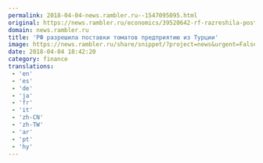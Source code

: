 ```yaml
---
permalink: 2018-04-04-news.rambler.ru--1547095095.html
original: https://news.rambler.ru/economics/39520642-rf-razreshila-postavki-tomatov-predpriyatiyu-iz-turtsii/
domain: news.rambler.ru
title: 'РФ разрешила поставки томатов предприятию из Турции'
image: https://news.rambler.ru/share/snippet/?project=news&urgent=False&image=http%3A%2F%2Fnews.rambler.ru%2Fimg%2F2017%2F10%2F18211729.180189.7535.jpeg&big=False&title=%D0%A0%D0%A4%C2%A0%D1%80%D0%B0%D0%B7%D1%80%D0%B5%D1%88%D0%B8%D0%BB%D0%B0+%D0%BF%D0%BE%D1%81%D1%82%D0%B0%D0%B2%D0%BA%D0%B8+%D1%82%D0%BE%D0%BC%D0%B0%D1%82%D0%BE%D0%B2+%D0%BF%D1%80%D0%B5%D0%B4%D0%BF%D1%80%D0%B8%D1%8F%D1%82%D0%B8%D1%8E+%D0%B8%D0%B7%C2%A0%D0%A2%D1%83%D1%80%D1%86%D0%B8%D0%B8
date: 2018-04-04 18:42:20
category: finance
translations: 
 - 'en'
 - 'es'
 - 'de'
 - 'ja'
 - 'fr'
 - 'it'
 - 'zh-CN'
 - 'zh-TW'
 - 'ar'
 - 'pt'
 - 'hy'
---
```


